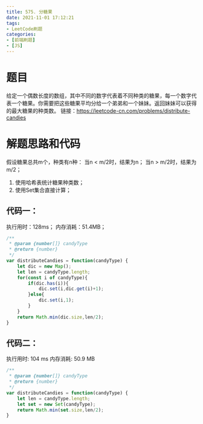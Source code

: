 ```yaml
---
title: 575. 分糖果
date: 2021-11-01 17:12:21
tags:
- LeetCode刷题
categories:
- [前端刷题]
- [JS]
---
```


# 题目

给定一个偶数长度的数组，其中不同的数字代表着不同种类的糖果，每一个数字代表一个糖果。你需要把这些糖果平均分给一个弟弟和一个妹妹。返回妹妹可以获得的最大糖果的种类数。
链接：https://leetcode-cn.com/problems/distribute-candies

# 解题思路和代码

假设糖果总共m个，种类有n种：
当n < m/2时，结果为n；
当n > m/2时，结果为m/2；

1. 使用哈希表统计糖果种类数；
2. 使用Set集合直接计算；

## 代码一：

执行用时：128ms；
内存消耗：51.4MB；

```js
/**
 * @param {number[]} candyType
 * @return {number}
 */
var distributeCandies = function(candyType) {
    let dic = new Map();
    let len = candyType.length;
    for(const i of candyType){
        if(dic.has(i)){
            dic.set(i,dic.get(i)+1);
        }else{
            dic.set(i,1);
        }
    }
    return Math.min(dic.size,len/2);
}
```

## 代码二：

执行用时: 104 ms
内存消耗: 50.9 MB

```js
/**
 * @param {number[]} candyType
 * @return {number}
 */
var distributeCandies = function(candyType) {
    let len = candyType.length;
    let set = new Set(candyType);
    return Math.min(set.size,len/2);
}
```

